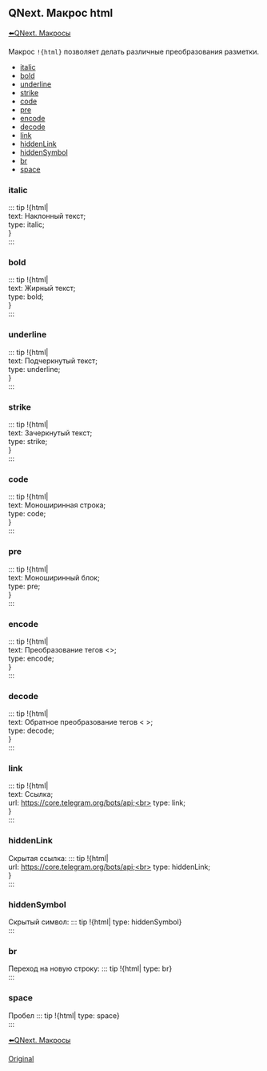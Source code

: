 ## QNext. Макрос html

[⬅️QNext. Макросы](/docs-test/ph/macros)



Макрос `!{html}` позволяет делать различные преобразования разметки.
* [italic](#italic)
* [bold](#bold)
* [underline](#underline)
* [strike](#strike)
* [code](#code)
* [pre](#pre)
* [encode](#encode)
* [decode](#decode)
* [link](#link)
* [hiddenLink](#hiddenlink)
* [hiddenSymbol](#hiddensymbol)
* [br](#br)
* [space](#space)
### italic
::: tip
!{html|<br>  text: Наклонный текст;<br>  type: italic;<br>}<br>
:::
### bold
::: tip
!{html|<br>  text: Жирный текст;<br>  type: bold;<br>}<br>
:::
### underline
::: tip
!{html|<br>  text: Подчеркнутый текст;<br>  type: underline;<br>}<br>
:::
### strike
::: tip
!{html|<br>  text: Зачеркнутый текст;<br>  type: strike;<br>}<br>
:::
### code
::: tip
!{html|<br>  text: Моноширинная строка;<br>  type: code;<br>}<br>
:::
### pre
::: tip
!{html|<br>  text: Моноширинный блок;<br>  type: pre;<br>}<br>
:::
### encode
::: tip
!{html|<br>  text: Преобразование тегов <>;<br>  type: encode;<br>}<br>
:::
### decode
::: tip
!{html|<br>  text: Обратное преобразование тегов &lt; &gt;;<br>  type: decode;<br>}<br>
:::
### link
::: tip
!{html|<br>  text: Ссылка;<br>  url: https://core.telegram.org/bots/api;<br>  type: link;<br>}<br>
:::
### hiddenLink

Скрытая ссылка:
::: tip
!{html|<br>  url: https://core.telegram.org/bots/api;<br>  type: hiddenLink;<br>}<br>
:::
### hiddenSymbol

Скрытый символ:
::: tip
!{html| type: hiddenSymbol}<br>
:::
### br

Переход на новую строку:
::: tip
!{html| type: br}<br>
:::
### space

Пробел
::: tip
!{html| type: space}<br>
:::



[⬅️QNext. Макросы](/docs-test/ph/macros)













  
[Original](https://telegra.ph/QNext-Macros-html-05-13)